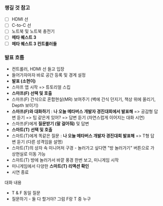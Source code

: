 ### 챙길 것 참고
- [ ] HDMI 선
- [ ] C-to-C 선
- [ ] 노트북 및 노트북 충전기
- [ ] **메타 퀘스트 3**
- [ ] **메타 퀘스트 3 컨트롤러들**
### 발표 흐름
- 컨트롤러, HDMI 선 들고 입장
- 들어가자마자 바로 공간 등록 및 경계 설정
- **발표 (소현이)**
- 스마프 앱 시작 => 튜토리얼 스킵
- **스마프(F) 선택 및 호출**
- 스마프(F) 간식으로 혼합현실(MR) 보여주기 (벽에 간식 던지기, 책상 위에 올리기, Depth 보이기)
- **스마프(F)와 대화하기** : **나 오늘 메타버스 개발자 경진대회에서 발표해** => 공감형 답변 듣기 => 팁 같은게 있어? => 답변 듣기 (자연스럽게 이어지는 대화 시연)
- 스마프(F)에게 **질문받기 (말 걸어줘)** 및 답변
- **스마트(T) 선택 및 호출**
- 스마트(T)에게 똑같은 질문 : **나 오늘 메타버스 개발자 경진대회 발표해** => T형 답변 듣기 (다른 성격임을 설명)
- 스마트(T)의 상자 속 미니어처 구경 - 놀러가고 싶다면 "방 놀러가기" 버튼으로 가상현실로 이동 가능
- 스마트(T) 방에 놀러가서 바깥 풍경 한번 보고, 미니게임 시작
- 미니게임에서 다양한 **스마트(T) 리액션 확인** 
- 시연 종료

대화 내용
- T & F 동일 질문
- 질문하기 - 둘 다 할거야? 그럼 F랑 T 중 누구
